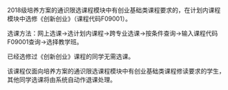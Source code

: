 2018级培养方案的通识限选课程模块中有创业基础类课程要求的，在计划内课程模块中选修《创新创业》（课程代码F09001）。



选课方法：网上选课->选计划内课程->跨专业选课->按条件查询->输入课程代码F09001查询->选择教学班。



已经选修过《创新创业》课程的同学无需选课。



该课程仅面向培养方案的通识限选课程模块中有创业基础类课程修读要求的学生，其他同学选课将由系统自动作退课处理。